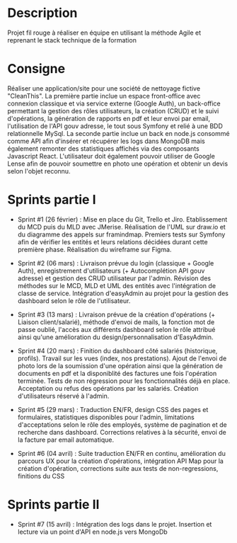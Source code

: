 # Description
Projet fil rouge à réaliser en équipe en utilisant la méthode Agile et reprenant le stack technique de la formation
# Consigne
Réaliser une application/site pour une société de nettoyage fictive "CleanThis". La première partie inclue un espace front-office avec connexion classique et via service externe (Google Auth), un back-office permettant la gestion des rôles utilisateurs, la création (CRUD) et le suivi d'opérations, la génération de rapports en pdf et leur envoi par email, l'utilisation de l'API gouv adresse, le tout sous Symfony et relié à une BDD relationnelle MySql. La seconde partie inclue un back en node.js consommé comme API afin d'insérer et récupérer les logs dans MongoDB mais également remonter des statistiques affichés via des composants Javascript React. L'utilisateur doit également pouvoir utiliser de Google Lense afin de pouvoir soumettre en photo une opération et obtenir un devis selon l'objet reconnu.
# Sprints partie I
- Sprint #1 (26 février) : Mise en place du Git, Trello et Jiro. Etablissement du MCD puis du MLD avec JMerise. Réalisation de l'UML sur draw.io et du diagramme des appels sur framindmap. Premiers tests sur Symfony afin de vérifier les entités et leurs relations décidées durant cette première phase. Réalisation du wireframe sur Figma.

- Sprint #2 (06 mars) : Livraison prévue du login (classique + Google Auth), enregistrement d'utilisateurs (+ Autocomplétion API gouv adresse) et gestion des CRUD utilisateur par l'admin. Révision des méthodes sur le MCD, MLD et UML des entités avec l'intégration de classe de service. Intégration d'easyAdmin au projet pour la gestion des dashboard selon le rôle de l'utilisateur.

- Sprint #3 (13 mars) : Livraison prévue de la création d'opérations (+ Liaison client/salarié), méthode d'envoi de mails, la fonction mot de passe oublié, l'accès aux différents dashboard selon le rôle attribué ainsi qu'une amélioration du design/personnalisation d'EasyAdmin.

- Sprint #4 (20 mars) : Finition du dashboard côté salariés (historique, profils). Travail sur les vues (index, nos prestations). Ajout de l'envoi de photo lors de la soumission d'une opération ainsi que la génération de documents en pdf et la disponiblité des factures une fois l'opération terminée. Tests de non régression pour les fonctionnalités déjà en place. Acceptation ou refus des opérations par les salariés. Création d'utilisateurs réservé à l'admin.

- Sprint #5 (29 mars) : Traduction EN/FR, design CSS des pages et formulaires, statistiques disponibles pour l'admin, limitations d'acceptations selon le rôle des employés, système de pagination et de recherche dans dashboard. Corrections relatives à la sécurité, envoi de la facture par email automatique.

- Sprint #6 (04 avril) : Suite traduction EN/FR en continu, amélioration du parcours UX pour la création d'opérations, intégration API Map pour la création d'opération, corrections suite aux tests de non-regressions, finitions du CSS
# Sprints partie II
- Sprint #7 (15 avril) : Intégration des logs dans le projet. Insertion et lecture via un point d'API en node.js vers MongoDb
